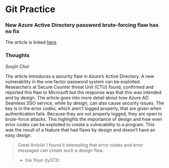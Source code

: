 # Git Practice
### New Azure Active Directory password brute-forcing flaw has no fix
The article is linked [here](https://arstechnica.com/information-technology/2021/09/new-azure-active-directory-password-brute-forcing-flaw-has-no-fix/).

### Thoughts
*Soojin Choi*
 
 The article introduces a security flaw in Azure’s Active Directory. A new vulnerability in the one factor password system can be exploited. Researchers at Secure Counter threat Unit (CTU) found, confirmed and reported this flaw to Microsoft but the response was that this was intended and by design. The article goes into more detail about how Azure AD Seamless SSO service, while by design, can also cause security issues. The key is in the error codes, which aren’t logged properly, that are given when authentication fails. Because they are not properly logged, they are open to brute-force attacks. This highlights the importance of design and how even error codes can be exploited to create a vulnerability to a program. This was the result of a feature that had flaws by design and doesn’t have an easy design. 


> Great Article! I found it interesting that error codes and error messages can create such a design flaw. 
> - Ina Youn (iy372)